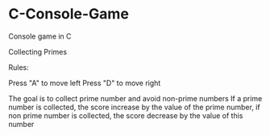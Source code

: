 # C-Console-Game
Console game in C

Collecting Primes

Rules:

Press "A" to move left
Press "D" to move right

The goal is to collect prime number and avoid non-prime numbers
If a prime number is collected, the score increase by the value
of the prime number, if non prime number is collected, the score
decrease by the value of this number